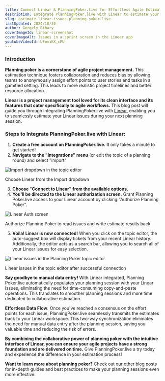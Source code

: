 ```yaml
---
title: Connect Linear & PlanningPoker.live for Effortless Agile Estimation
description: Integrate PlanningPoker.live with Linear to estimate your user stories and tasks. Say goodbye to manual data entry & hello to seamless planning meetings!
slug: estimate-linear-issues-planning-poker-live
lastUpdated: 2024/10/30
author: Gergely Bihary
coverImageId: linear-screenshot
coverImageAlt: Issues in a sprint screen in the Linear app
youtubeVideoId: UFomiKX_cPU
---
```


### Introduction

**Planning poker is a cornerstone of agile project management.** This estimation technique fosters collaboration and reduces bias by allowing teams to anonymously assign effort points to user stories and tasks in a gamified setting. This leads to more realistic project timelines and better resource allocation.

**Linear is a project management tool loved for its clean interface and its features that cater specifically to agile workflows.** This blog post will guide you through integrating PlanningPoker.live with [Linear](https://linear.app), enabling you to seamlessly estimate your Linear issues during your next planning session.

### Steps to Integrate PlanningPoker.live with Linear:

1.  **Create a free account on PlanningPoker.live.** It only takes a minute to get started!
2.  **Navigate to the "Integrations" menu** (or edit the topic of a planning round) and select "Import"

<div class="image-container">
    <img alt="Import dropdown in the topic editor" src="https://res.cloudinary.com/dtvhnllmc/image/upload/c_scale,f_auto,w_1680/v1711188812/linear-selector.png">
    <p>Choose Linear from the Import dropdown</p>
</div>

3.  **Choose "Connect to Linear" from the available options.**
4.  **You'll be directed to the Linear authorization screen.** Grant Planning Poker.live access to your Linear account by clicking "Authorize Planning Poker".

<div class="image-container">
    <img alt="Linear Auth screen" src="https://res.cloudinary.com/dtvhnllmc/image/upload/c_scale,f_auto,w_1680/v1711188812/linear-auth-screen.png">
    <p>Authorize Planning Poker to read issues and write estimate results back</p>
</div>

5.  **Voila! Linear is now connected!** When you click on the topic editor, the auto-suggest box will display tickets from your recent Linear history. Additionally, the editor acts as a search bar, allowing you to search all of your Linear issues for easy selection.
<div class="image-container">
    <img alt="Linear issues in the Planning Poker topic editor" src="https://res.cloudinary.com/dtvhnllmc/image/upload/c_scale,f_auto,w_1680/v1711188812/linear-integration.png">
    <p>Linear issues in the topic editor after successful connection</p>
</div>

**Say goodbye to manual data entry!** With Linear integrated, Planning Poker.live automatically populates your planning session with your Linear issues, eliminating the need for time-consuming copy-and-paste operations. This translates to smoother planning sessions and more time dedicated to collaborative estimation.

**Effortless Data Flow:** Once you've reached a consensus on the effort points for each issue, PlanningPoker.live seamlessly transmits the estimates back to your Linear workspace. This two-way synchronization eliminates the need for manual data entry after the planning session, saving you valuable time and reducing the risk of errors.

**By combining the collaborative power of planning poker with the intuitive interface of Linear, you can ensure your agile projects have a strong foundation and are delivered on time.** Give PlanningPoker.live a try today and experience the difference in your estimation process!

**Want to learn more about planning poker?** Check out our other [blog posts](https://planningpoker.live/knowledge-base) for in-depth guides and best practices to make your planning sessions even more effective.
